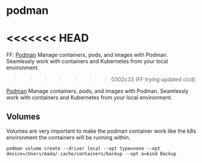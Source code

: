 # podman
<<<<<<< HEAD
=======

FF: [Podman](https://podman.io) Manage containers, pods, and images with Podman. Seamlessly work with containers and Kubernetes from your local environment.
>>>>>>> 0302c33 (FF trying updated cicd)

[Podman](https://podman.io) Manage containers, pods, and images with Podman.
Seamlessly work with containers and Kubernetes from your local environment.

## Volumes

Volumes are very important to make the podman container work like the k8s
environment the containers will be running within.

```/bin/zsh
podman volume create --driver local --opt type=none --opt device=/Users/mada/.cache/containers/backup --opt o=bind Backup
```

